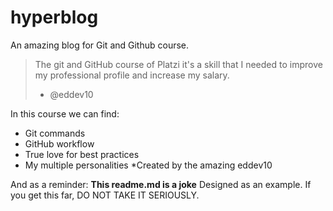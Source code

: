 # hyperblog
An amazing blog for Git and Github course.

>The git and GitHub course of Platzi it's a skill that I needed to improve my professional profile and increase my salary.
> - @eddev10

In this course we can find:

* Git commands
* GitHub workflow
* True love for best practices
* My multiple personalities
*Created by the amazing eddev10

And as a reminder: **This readme.md is a joke** Designed as an example. If you get this far, DO NOT TAKE IT SERIOUSLY.